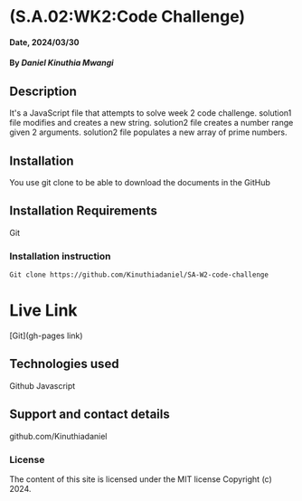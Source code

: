 # (S.A.02:WK2:Code Challenge)

#### Date, 2024/03/30

#### By *Daniel Kinuthia Mwangi*

## Description
It's a JavaScript file that attempts to solve week 2 code challenge.
solution1 file modifies and creates a new string.
solution2 file creates a number range given 2 arguments.
solution2 file populates a new array of prime numbers.

## Installation
You use git clone to be able to download the documents in the GitHub

## Installation Requirements
Git

### Installation instruction
```
Git clone https://github.com/Kinuthiadaniel/SA-W2-code-challenge

```

# Live Link
[Git](gh-pages link)

## Technologies used
Github
Javascript

## Support and contact details
github.com/Kinuthiadaniel

### License
The content of this site is licensed under the MIT license
Copyright (c) 2024.
